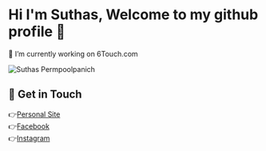 # Hi I'm Suthas, Welcome to my github profile 👋
🔭 I’m currently working on 6Touch.com

![Suthas Permpoolpanich](https://www.6touch.com/wp-content/uploads/2022/05/DSCF2966.jpg)

## 💖 Get in Touch
👉[Personal Site](https://www.6touch.com/)<br>
👉[Facebook](https://www.facebook.com/6touchfilmcamera)<br>
👉[Instagram](https://www.instagram.com/6touch/)<br>
<!--
**suthasp/suthasp** is a ✨ _special_ ✨ repository because its `README.md` (this file) appears on your GitHub profile.

Here are some ideas to get you started:

- 🔭 I’m currently working on ...
- 🌱 I’m currently learning ...
- 👯 I’m looking to collaborate on ...
- 🤔 I’m looking for help with ...
- 💬 Ask me about ...
- 📫 How to reach me: ...
- 😄 Pronouns: ...
- ⚡ Fun fact: ...
-->
